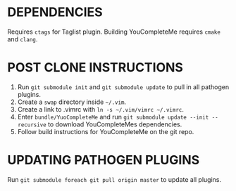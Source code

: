 # DEPENDENCIES #
Requires `ctags` for Taglist plugin. Building YouCompleteMe requires `cmake` and `clang`.

# POST CLONE INSTRUCTIONS #

1. Run `git submodule init` and `git submodule update` to pull in all pathogen plugins.
2. Create a `swap` directory inside `~/.vim`.
3. Create a link to .vimrc with `ln -s ~/.vim/vimrc ~/.vimrc`.
4. Enter `bundle/YuoCompleteMe` and run `git submodule update --init --recursive` to download YouCompleteMes dependencies.
5. Follow build instructions for YouCompleteMe on the git repo.

# UPDATING PATHOGEN PLUGINS #

Run `git submodule foreach git pull origin master` to update all plugins.

